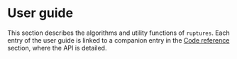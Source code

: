 # User guide

This section describes the algorithms and utility functions of `ruptures`.
Each entry of the user guide is linked to a companion entry in the [Code reference](../code-reference/index.md) section, where the API is detailed.